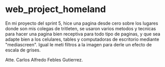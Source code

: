 # web_project_homeland

En mi proyecto del sprint 5, hice una pagina desde cero sobre los lugares donde son mis colegas de tritleten, se usaron varios metodos y tecnicas para hacer una pagina bien receptiva para todo tipo de paginas, y que sea adapte bien a los celulares, tables y computadoras de escritorio mediante "mediascreen". Igual le meti filtros a la imagen para derle un efecto de escala de grises.

Atte. Carlos Alfredo Febles Gutierrez.

